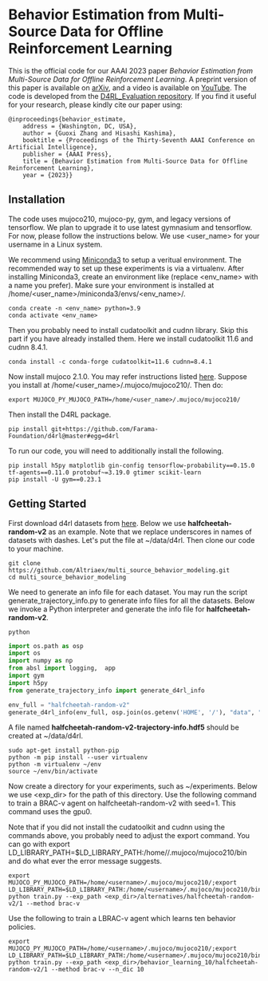 # Behavior Estimation from Multi-Source Data for Offline Reinforcement Learning

This is the official code for our AAAI 2023 paper _Behavior Estimation from Multi-Source Data for Offline Reinforcement Learning_. A preprint version of this paper is available on [arXiv](https://arxiv.org/abs/2211.16078), and a video is available on [YouTube](https://youtu.be/T_yLCgJ5a7Q). The code is developed from the [D4RL_Evaluation repository](https://github.com/Farama-Foundation/D4RL-Evaluations). If you find it useful for your research, please kindly cite our paper using:

```
@inproceedings{behavior_estimate,
	address = {Washington, DC, USA},
	author = {Guoxi Zhang and Hisashi Kashima},
	booktitle = {Proceedings of the Thirty-Seventh AAAI Conference on Artificial Intelligence},
	publisher = {AAAI Press},
	title = {Behavior Estimation from Multi-Source Data for Offline Reinforcement Learning},
	year = {2023}}

```

## Installation
The code uses mujoco210, mujoco-py, gym, and legacy versions of tensorflow. We plan to upgrade it to use latest  gymnasium and tensorflow. For now, please follow the instructions below. We use \<user_name\> for your username in a Linux system.

We recommend using [Miniconda3](https://docs.conda.io/en/latest/miniconda.html) to setup a veritual environment. The recommended way to set up these experiments is via a virtualenv. After installing Miniconda3, create an environment like (replace <env_name> with a name you prefer). Make sure your environment is installed at /home/<user_name>/miniconda3/envs/<env_name>/.

```shell
conda create -n <env_name> python=3.9
conda activate <env_name>
```

Then you probably need to install cudatoolkit and cudnn library. Skip this part if you have already installed them. Here we install cudatoolkit 11.6 and cudnn 8.4.1.

```shell
conda install -c conda-forge cudatoolkit=11.6 cudnn=8.4.1
```

Now install mujoco 2.1.0. You may refer instructions listed [here](https://github.com/openai/mujoco-py). Suppose you install at /home/<user_name>/.mujoco/mujoco210/. Then do:

```shell
export MUJOCO_PY_MUJOCO_PATH=/home/<user_name>/.mujoco/mujoco210/
```

Then install the D4RL package.

```shell
pip install git+https://github.com/Farama-Foundation/d4rl@master#egg=d4rl
```

To run our code, you will need to additionally install the following.

```shell
pip install h5py matplotlib gin-config tensorflow-probability==0.15.0 tf-agents==0.11.0 protobuf~=3.19.0 gtimer scikit-learn
pip install -U gym==0.23.1
```

## Getting Started
First download d4rl datasets from [here](http://rail.eecs.berkeley.edu/datasets/offline_rl/gym_mujoco_v2/). Below we use **halfcheetah-random-v2** as an example. Note that we replace underscores in names of datasets with dashes. Let's put the file at ~/data/d4rl. Then clone our code to your machine.

```
git clone https://github.com/Altriaex/multi_source_behavior_modeling.git
cd multi_source_behavior_modeling
```
We need to generate an info file for each dataset. You may run the script generate_trajectory_info.py to generate info files for all the datasets. Below we invoke a Python interpreter and generate the info file for **halfcheetah-random-v2**.

```shell
python
```

```python
import os.path as osp
import os
import numpy as np
from absl import logging,  app
import gym
import h5py
from generate_trajectory_info import generate_d4rl_info

env_full = "halfcheetah-random-v2"
generate_d4rl_info(env_full, osp.join(os.getenv('HOME', '/'), "data", "d4rl", env_full+".hdf5"))
```
A file named **halfcheetah-random-v2-trajectory-info.hdf5** should be created at 
~/data/d4rl. 
```
sudo apt-get install python-pip
python -m pip install --user virtualenv
python -m virtualenv ~/env
source ~/env/bin/activate
```


Now create a directory for your experiments, such as ~/experiments. Below we use <exp_dir> for the path of this directory. Use the following command to train a BRAC-v agent on halfcheetah-random-v2 with seed=1. This command uses the gpu0.

Note that if you did not install the cudatoolkit and cudnn using the commands above, you probably need to adjust the export command. You can go with export LD_LIBRARY_PATH=$LD_LIBRARY_PATH:/home/<username>/.mujoco/mujoco210/bin and do what ever the error message suggests.


```
export MUJOCO_PY_MUJOCO_PATH=/home/<username>/.mujoco/mujoco210/;export LD_LIBRARY_PATH=$LD_LIBRARY_PATH:/home/<username>/.mujoco/mujoco210/bin:/home/<username>/miniconda3/envs/<env_name>/lib:/usr/lib/nvidia;CUDA_VISIBLE_DEVICES=0 python train.py --exp_path <exp_dir>/alternatives/halfcheetah-random-v2/1 --method brac-v
```

Use the following to train a LBRAC-v agent which learns ten behavior policies. 

```
export MUJOCO_PY_MUJOCO_PATH=/home/<username>/.mujoco/mujoco210/;export LD_LIBRARY_PATH=$LD_LIBRARY_PATH:/home/<username>/.mujoco/mujoco210/bin:/home/<username>/miniconda3/envs/<env_name>/lib:/usr/lib/nvidia;CUDA_VISIBLE_DEVICES=0 python train.py --exp_path <exp_dir>/behavior_learning_10/halfcheetah-random-v2/1 --method brac-v --n_dic 10
```